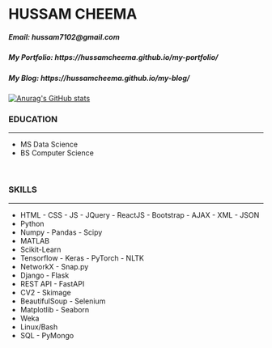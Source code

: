 <h1>HUSSAM CHEEMA</h1>
<h5>Email: hussam7102@gmail.com</h5>
<h5>My Portfolio: https://hussamcheema.github.io/my-portfolio/</h5>
<h5>My Blog: https://hussamcheema.github.io/my-blog/</h5>


[![Anurag's GitHub stats](https://github-readme-stats.vercel.app/api?username=HussamCheema&show_icons=true&theme=tokyonight)](https://github.com/anuraghazra/github-readme-stats)


<h3>EDUCATION</h3><hr>
<ul>
	<li>MS Data Science</li>
	<li>BS Computer Science</li>
</ul>
<br>

<h3>SKILLS</h3><hr>
<ul>
	<li>HTML - CSS - JS - JQuery - ReactJS - Bootstrap - AJAX - XML - JSON</li>
	<li>Python</li>
	<li>Numpy - Pandas - Scipy</li>
	<li>MATLAB</li>
	<li>Scikit-Learn</li>
	<li>Tensorflow - Keras - PyTorch - NLTK</li>
	<li>NetworkX - Snap.py</li>
	<li>Django - Flask</li>
	<li>REST API - FastAPI</li>
	<li>CV2 - Skimage</li>
	<li>BeautifulSoup - Selenium</li>
	<li>Matplotlib - Seaborn</li>
	<li>Weka</li>
	<li>Linux/Bash</li>
	<li>SQL - PyMongo</li>
</ul>
<br>

